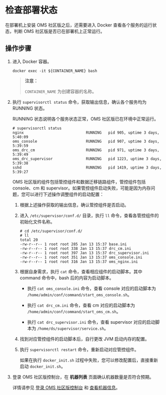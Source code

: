 # 检查部署状态

在部署机上安装 OMS 社区版之后，还需要进入 Docker 查看各个服务的运行状态，判断 OMS 社区版是否已在部署机上正常运行。

## 操作步骤

1. 进入 Docker 容器。

   ```shell
   docker exec -it ${CONTAINER_NAME} bash
   ```

   >**注意：**
   >
   >`CONTAINER_NAME` 为创建容器的名称。

2. 执行 `supervisorctl status` 命令，获取输出信息，确认各个服务均为 RUNNING 状态。

   RUNNING 状态说明各个服务状态正常，OMS 社区版已在环境中正常运行。

   ```shell
   # supervisorctl status
   nginx                            RUNNING   pid 905, uptime 3 days, 5:40:09
   oms_console                      RUNNING   pid 907, uptime 3 days, 5:39:59
   oms_drc_cm                       RUNNING   pid 971, uptime 3 days, 5:39:49
   oms_drc_supervisor               RUNNING   pid 1223, uptime 3 days, 5:39:38
   sshd                             RUNNING   pid 1419, uptime 3 days, 5:39:27
   ```

   OMS 社区版的组件包括管控组件和数据迁移链路组件，管控组件包括 console、cm 和 supervisor。如果管控组件启动失败，可能是因为内存问题，您可以进行下述操作调整组件的启动配置：

   1. 根据上述操作获取的输出信息，确认管控组件是否启动。

   2. 进入 `/etc/supervisor/conf.d/` 目录，执行 `ll` 命令，查看各管控组件的初始化文件名称。

      ```shell
      # cd /etc/supervisor/conf.d/
      # ll
      total 20
      -rw-r--r-- 1 root root 285 Jan 13 15:37 base.ini
      -rw-r--r-- 1 root root 338 Jan 13 15:37 drc_cm.ini
      -rw-r--r-- 1 root root 397 Jan 13 15:37 drc_supervisor.ini
      -rw-r--r-- 1 root root 351 Jan 13 15:37 oms_console.ini
      -rw-r--r-- 1 root root 316 Jan 13 15:37 oms_nginx.ini
      ```

   3. 根据自身需求，执行 `cat` 命令，查看相应组件的启动脚本。其中 command 命令中，bash 后的内容为启动脚本。

      * 执行 `cat oms_console.ini` 命令，查看 console 对应的启动脚本为 `/home/admin/conf/command/start_oms_console.sh`。

      * 执行 `cat drc_cm.ini` 命令，查看 cm 对应的启动脚本为 `/home/admin/conf/command/start_oms_cm.sh`。

      * 执行 `cat drc_supervisor.ini` 命令，查看 supervisor 对应的启动脚本为 `/home/ds/supervisor/service.sh`。

   4. 找到对应管控组件的启动脚本后，自行更改 JVM 启动内存的配置。

   5. 执行 `supervisorctl restart` 命令，重新启动对应管控组件。

      如果在执行 `docker_init.sh` 过程中失败，您可以修改配置后，直接重新启动 `docker_init.sh`。

3. 登录 OMS 社区版控制台，在 **机器列表** 页面确认机器数量是否符合预期。

   详情请参见 [登录 OMS 社区版控制台](../5.oms-console/1.log-on-to-the-oms-console.md) 和 [查看机器信息](../9.o-m-manual/3.server/1.view-server-information.md)。
